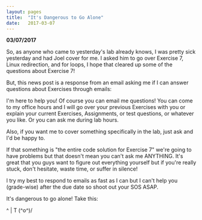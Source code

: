 ```yaml
---
layout: pages
title:  "It's Dangerous to Go Alone"
date:   2017-03-07
---
```


**03/07/2017**

So, as anyone who came to yesterday's lab already knows, I was pretty sick yesterday and had Joel cover for me.
I asked him to go over Exercise 7, Linux redirection, and for loops, I hope that cleared up some of the questions about Exercise 7!

But, this news post is a response from an email asking me if I can answer questions about Exercises through emails:

I'm here to help you! Of course you can email me questions! You can come to my office hours and I will go over your previous Exercises with you
or explain your current Exercises, Assignments, or test questions, or whatever you like. Or you can ask me during lab hours.

Also, if you want me to cover something specifically in the lab, just ask and I'd be happy to.

If that something is "the entire code solution for Exercise 7" we're going to have problems but that doesn't mean you can't ask
me ANYTHING. It's great that you guys want to figure out everything yourself but if you're really stuck, don't hesitate, waste time,
or suffer in silence! 

I try my best to respond to emails as fast as I can but I can't help you (grade-wise) after the due date so shoot out your SOS ASAP.

It's dangerous to go alone! Take this:

   ^
   |
   T
\(^o^)/

